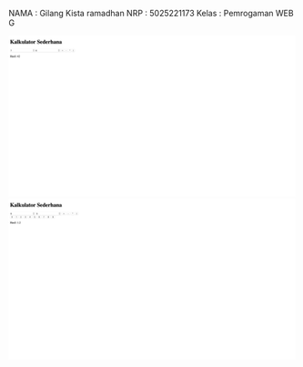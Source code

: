 NAMA : Gilang Kista ramadhan
NRP : 5025221173
Kelas : Pemrogaman WEB G

![Alt text](<Screenshot 2023-10-23 at 09.16.16.png>)
![Alt text](<Screenshot 2023-10-23 at 09.16.52.png>)
